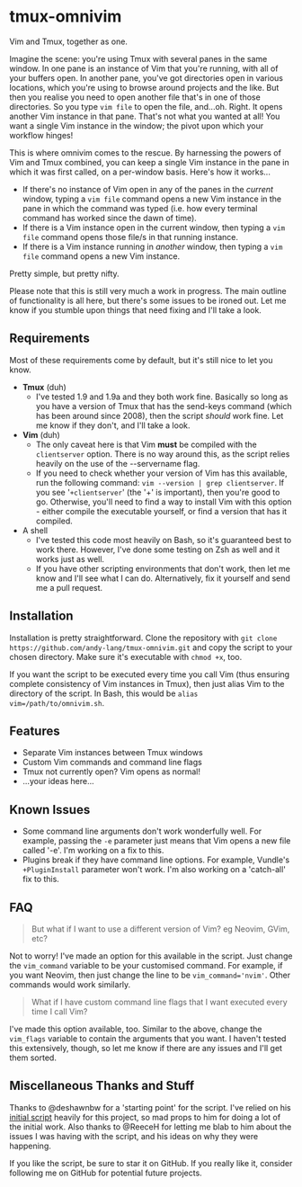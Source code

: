 # tmux-omnivim
Vim and Tmux, together as one.

Imagine the scene: you're using Tmux with several panes in the same window. In one pane is an instance of Vim that you're running, with all of your buffers open. In another pane, you've got directories open in various locations, which you're using to browse around projects and the like. But then you realise you need to open another file that's in one of those directories. So you type `vim file` to open the file, and...oh. Right. It opens another Vim instance in that pane. That's not what you wanted at all! You want a single Vim instance in the window; the pivot upon which your workflow hinges! 

This is where omnivim comes to the rescue. By harnessing the powers of Vim and Tmux combined, you can keep a single Vim instance in the pane in which it was first called, on a per-window basis. Here's how it works...
* If there's no instance of Vim open in any of the panes in the *current* window, typing a `vim file` command opens a new Vim instance in the pane in which the command was typed (i.e. how every terminal command has worked since the dawn of time).
* If there is a Vim instance open in the current window, then typing a `vim file` command opens those file/s in that running instance.
* If there is a Vim instance running in *another* window, then typing a `vim file` command opens a new Vim instance.

Pretty simple, but pretty nifty.

Please note that this is still very much a work in progress. The main outline of functionality is all here, but there's some issues to be ironed out. Let me know if you stumble upon things that need fixing and I'll take a look.

## Requirements
Most of these requirements come by default, but it's still nice to let you know.
* **Tmux** (duh)
  * I've tested 1.9 and 1.9a and they both work fine. Basically so long as you have a version of Tmux that has the send-keys command (which has been around since 2008), then the script *should* work fine. Let me know if they don't, and I'll take a look.
* **Vim** (duh)
  * The only caveat here is that Vim **must** be compiled with the `clientserver` option. There is no way around this, as the script relies heavily on the use of the --servername flag.
  * If you need to check whether your version of Vim has this available, run the following command: `vim --version | grep clientserver`. If you see '`+clientserver`' (the '+' is important), then you're good to go. Otherwise, you'll need to find a way to install Vim with this option - either compile the executable yourself, or find a version that has it compiled.
* A shell
  * I've tested this code most heavily on Bash, so it's guaranteed best to work there. However, I've done some testing on Zsh as well and it works just as well.
  * If you have other scripting environments that don't work, then let me know and I'll see what I can do. Alternatively, fix it yourself and send me a pull request.
 

## Installation
Installation is pretty straightforward. Clone the repository with
`git clone https://github.com/andy-lang/tmux-omnivim.git`
and copy the script to your chosen directory. Make sure it's executable with `chmod +x`, too.

If you want the script to be executed every time you call Vim (thus ensuring complete consistency of Vim instances in Tmux), then just alias Vim to the directory of the script. In Bash, this would be ```alias vim=/path/to/omnivim.sh```.

## Features
* Separate Vim instances between Tmux windows
* Custom Vim commands and command line flags
* Tmux not currently open? Vim opens as normal!
* ...your ideas here...

## Known Issues
* Some command line arguments don't work wonderfully well. For example, passing the `-e` parameter just means that Vim opens a new file called '-e'. I'm working on a fix to this.
* Plugins break if they have command line options. For example, Vundle's `+PluginInstall` parameter won't work. I'm also working on a 'catch-all' fix to this.

## FAQ
> But what if I want to use a different version of Vim? eg Neovim, GVim, etc?

Not to worry! I've made an option for this available in the script. Just change the `vim_command` variable to be your customised command. For example, if you want Neovim, then just change the line to be ```vim_command='nvim'```. Other commands would work similarly.

> What if I have custom command line flags that I want executed every time I call Vim?

I've made this option available, too. Similar to the above, change the `vim_flags` variable to contain the arguments that you want. I haven't tested this extensively, though, so let me know if there are any issues and I'll get them sorted.

## Miscellaneous Thanks and Stuff
Thanks to @deshawnbw for a 'starting point' for the script. I've relied on his [initial script](https://gist.github.com/deshawnbw/2792055) heavily for this project, so mad props to him for doing a lot of the initial work. Also thanks to @ReeceH for letting me blab to him about the issues I was having with the script, and his ideas on why they were happening.

If you like the script, be sure to star it on GitHub. If you really like it, consider following me on GitHub for potential future projects.
